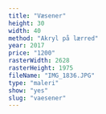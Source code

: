 ```yaml
---
title: "Væsener"
height: 30
width: 40
method: "Akryl på lærred"
year: 2017
price: "1200"
rasterWidth: 2628
rasterHeight: 1975
fileName: "IMG_1836.JPG"
type: "maleri"
show: "yes"
slug: "vaesener"
---
```

